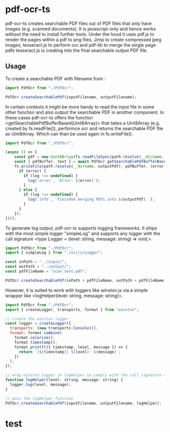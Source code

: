 # pdf-ocr-ts
pdf-ocr-ts creates searchable PDF files out of PDF files that only have images (e.g. scanned documents).
It is javascript-only and hence works without the need to install further tools.
Under the hood it uses pdf.js to render the pages within a pdf to png files, Jimp to create compressed jpeg images, tesseract.js to perform ocr and pdf-lib to merge the single page pdfs tesseract.js is creating into the final searchable output PDF file.
## Usage
To create a searchable PDF with filename <outputFilename> from <inputFilename>:
```javascript
import PdfOcr from "./PdfOcr";

PdfOcr.createSearchablePdf(inputFilename, outputFilename);
```
In certain contexts it might be more handy to read the input file in some other function and also output the searchable PDF in another component. In these cases pdf-ocr-ts offers the function <getSearchablePdfBufferBased(Uint8Array)> that takes a Uint8Array (e.g. created by fs.readFile()), performce ocr and returns the searchable PDF file as Uint8Array. Which can than be used again in fs.writeFile().
```javascript
import PdfOcr from "./PdfOcr";

(async () => {
    const pdf = new Uint8Array(fs.readFileSync(path.resolve(__dirname, inputPdf)));
    const { pdfBuffer, text } = await PdfOcr.getSearchablePdfBufferBased(pdf);
    fs.writeFile(path.resolve(__dirname, outputPdf), pdfBuffer, (error) => {
      if (error) {
        if (log !== undefined) {
          log('error', `Error: ${error}`);
        }
      } else {
        if (log !== undefined) {
          log('info', `Finished merging PDFs into ${outputPdf}.`);
        }
      }
    });
})();
```
To generate log output, pdf-ocr-ts supports logging frameworks. It ships with the most simple logger "simpleLog" and supports any logger with the call signature <type Logger = (level: string, message: string) => void;>.
```javascript
import PdfOcr from "./PdfOcr";
import { simpleLog } from "./utils/Logger";

const inPath = "../input/";
const outPath = "../output/";
const pdfFileName = "scan_test.pdf";

PdfOcr.createSearchablePdf(inPath + pdfFileName, outPath + pdfFileName, simpleLog);
```
However, it is suited to work with loggers like winston.js via a simple wrapper like <logHelper(level: string, message: string)>.
```javascript
import PdfOcr from "./PdfOcr";
import { createLogger, transports, format } from "winston";

// create the winston logger
const logger = createLogger({
  transports: [new transports.Console()],
  format: format.combine(
    format.colorize(),
    format.timestamp(),
    format.printf(({ timestamp, level, message }) => {
      return `[${timestamp}] ${level}: ${message}`;
    })
  ),
});

// wrap winston logger in logHelper to comply with the call signature <type Logger = (level: string, message: string) => void;>
function logHelper(level: string, message: string) {
  logger.log(level, message);
}

// pass the logHelper function
PdfOcr.createSearchablePdf(inputFilename, outputFilename, logHelper);
```
# test
